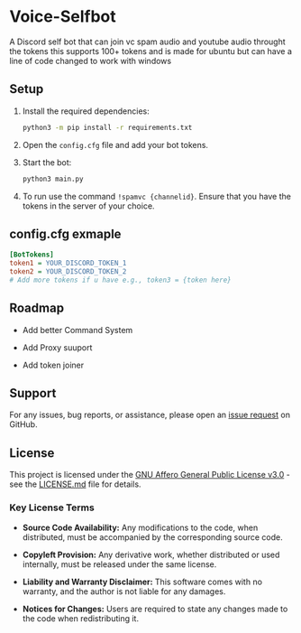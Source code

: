 # Voice-Selfbot

A Discord self bot that can join vc spam audio and youtube audio throught the tokens this supports 100+ tokens and is made for ubuntu but can have a line of code changed to work with windows



## Setup

1. Install the required dependencies:
    ```bash
    python3 -m pip install -r requirements.txt
    ```

2. Open the `config.cfg` file and add your bot tokens.

3. Start the bot:
    ```bash
    python3 main.py
    ```

4. To run use the command `!spamvc {channelid}`. Ensure that you have the tokens in the server of your choice.

## config.cfg exmaple

```cfg
[BotTokens]
token1 = YOUR_DISCORD_TOKEN_1
token2 = YOUR_DISCORD_TOKEN_2
# Add more tokens if u have e.g., token3 = {token here}

```


## Roadmap

- Add better Command System

- Add Proxy suuport

- Add token joiner


## Support

For any issues, bug reports, or assistance, please open an [issue request](https://github.com/Radium43/Voice-Selfbot/issues) on GitHub.
## License

This project is licensed under the [GNU Affero General Public License v3.0](LICENSE.md) - see the [LICENSE.md](LICENSE.md) file for details.

### Key License Terms

- **Source Code Availability:** Any modifications to the code, when distributed, must be accompanied by the corresponding source code.

- **Copyleft Provision:** Any derivative work, whether distributed or used internally, must be released under the same license.

- **Liability and Warranty Disclaimer:** This software comes with no warranty, and the author is not liable for any damages.

- **Notices for Changes:** Users are required to state any changes made to the code when redistributing it.


